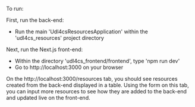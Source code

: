 To run:

First, run the back-end:

- Run the main 'Udl4csResourcesApplication' within the 'udl4cs_resources' project directory

Next, run the Next.js front-end:

- Within the directory 'udl4cs_frontend/frontend', type 'npm run dev'
- Go to http://localhost:3000 on your browser

On the http://localhost:3000/resources tab, you should see resources created from the back-end displayed in a table.
Using the form on this tab, you can input more resources to see how they are added to the back-end and updated live on the front-end.
